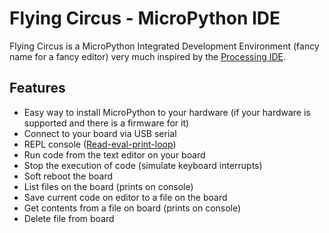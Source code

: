 # Flying Circus - MicroPython IDE

Flying Circus is a MicroPython Integrated Development Environment (fancy name for a fancy editor) very much inspired by the [Processing IDE](https://processing.org/).


## Features

- Easy way to install MicroPython to your hardware (if your hardware is supported and there is a firmware for it)
- Connect to your board via USB serial
- REPL console ([Read-eval-print-loop](https://en.wikipedia.org/wiki/Read–eval–print_loop))
- Run code from the text editor on your board
- Stop the execution of code (simulate keyboard interrupts)
- Soft reboot the board
- List files on the board (prints on console)
- Save current code on editor to a file on the board
- Get contents from a file on board (prints on console)
- Delete file from board
